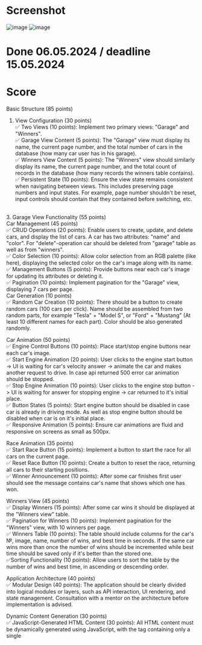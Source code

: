 # Screenshot
![image](https://github.com/tenshinoakumaa/Async-race--Epam-/assets/123018377/2b61b01f-0aea-4d69-882d-bdda0563f26f)
![image](https://github.com/tenshinoakumaa/Async-race--Epam-/assets/123018377/ce7e0c56-c0b9-429a-96ab-68cd51322e4b)



# Done 06.05.2024 / deadline 15.05.2024
# Score 

Basic Structure (85 points)<br/>
1. View Configuration (30 points) <br/> 
✅ Two Views (10 points): Implement two primary views: "Garage" and "Winners". <br/>
✅ Garage View Content (5 points): The "Garage" view must display its name, the current page number, and the total number of cars in the database (how many car user has in his garage). <br/>
✅ Winners View Content (5 points): The "Winners" view should similarly display its name, the current page number, and the total count of records in the database (how many records the winners table contains). <br/>
✅ Persistent State (10 points): Ensure the view state remains consistent when navigating between views. This includes preserving page numbers and input states. For example, page number shouldn't be reset, input controls should contain that they contained before switching, etc.
<br/>
3. Garage View Functionality (55 points)<br/>
Car Management (45 points)<br/>
 ✅ CRUD Operations (20 points): Enable users to create, update, and delete cars, and display the list of cars. A car has two attributes: "name" and "color". For "delete"-operation car should be deleted from "garage" table as well as from "winners".<br/>
 ✅ Color Selection (10 points): Allow color selection from an RGB palette (like here), displaying the selected color on the car's image along with its name.<br/>
 ✅ Management Buttons (5 points): Provide buttons near each car's image for updating its attributes or deleting it.<br/>
 ✅ Pagination (10 points): Implement pagination for the "Garage" view, displaying 7 cars per page.<br/>
Car Generation (10 points)<br/>
 ✅ Random Car Creation (10 points): There should be a button to create random cars (100 cars per click). Name should be assembled from two random parts, for example "Tesla" + "Model S", or "Ford" + "Mustang" (At least 10 different names for each part). Color should be also generated randomly.<br/>


Car Animation (50 points)<br/>
 ✅ Engine Control Buttons (10 points): Place start/stop engine buttons near each car's image.<br/>
 ✅ Start Engine Animation (20 points): User clicks to the engine start button -> UI is waiting for car's velocity answer -> animate the car and makes another request to drive. In case api returned 500 error car animation should be stopped.<br/>
 ✅ Stop Engine Animation (10 points): User clicks to the engine stop button -> UI is waiting for answer for stopping engine -> car returned to it's initial place.<br/>
 ✅ Button States (5 points): Start engine button should be disabled in case car is already in driving mode. As well as stop engine button should be disabled when car is on it's initial place.<br/>
 ✅ Responsive Animation (5 points): Ensure car animations are fluid and responsive on screens as small as 500px.<br/>



 Race Animation (35 points)<br/>
 ✅ Start Race Button (15 points): Implement a button to start the race for all cars on the current page.<br/>
 ✅ Reset Race Button (10 points): Create a button to reset the race, returning all cars to their starting positions.<br/>
 ✅ Winner Announcement (10 points): After some car finishes first user should see the message contains car's name that shows which one has won.<br/>


 Winners View (45 points)<br/>
 ✅ Display Winners (15 points): After some car wins it should be displayed at the "Winners view" table.<br/>
 ✅ Pagination for Winners (10 points): Implement pagination for the "Winners" view, with 10 winners per page.<br/>
 ✅ Winners Table (10 points): The table should include columns for the car's №, image, name, number of wins, and best time in seconds. If the same car wins more than once the number of wins should be incremented while best time should be saved only if it's better than the stored one.<br/>
 ✅Sorting Functionality (10 points): Allow users to sort the table by the number of wins and best time, in ascending or descending order.<br/>


 Application Architecture (40 points)<br/>
 ✅ Modular Design (40 points): The application should be clearly divided into logical modules or layers, such as API interaction, UI rendering, and state management. Consultation with a mentor on the architecture before implementation is advised.<br/>

Dynamic Content Generation (30 points)<br/>
 ✅ JavaScript-Generated HTML Content (30 points): All HTML content must be dynamically generated using JavaScript, with the <body> tag containing only a single <script> tag.<br/>

Single Page Application (25 points)<br/>
 ✅ SPA Implementation (25 points): The application must be a Single Page Application (SPA) using either React v18+ or Angular v17+. All content must be generated using TypeScript with strict and noImplicitAny settings enabled in tsconfig.json, ensuring seamless user experience without page reloads during navigation.<br/>

 ✅ Use of Webpack or Similar (20 points): Implement Webpack or another bundling tool to compile the project into a minimal set of files, ideally one HTML file, one JS file, and one CSS file. Ensure that the configuration enforces TypeScript strict type checking.<br/>

 Code Quality and Standards (15 points)<br/>
 ✅ Eslint with Airbnb Style Guide (15 points): Code must adhere to the Airbnb ESLint configuration to maintain code quality, as outlined in the Airbnb style guide. Specific rules may be adjusted only with mentor approval, and there should be no ESLint errors or warnings.<br/>

 Code Organization and Efficiency (15 points)<br/>
 ✅ Function Modularization (10 points): Code should be organized into small, clearly named functions with specific purposes. Each function should not exceed 40 lines, reflecting strong typing and avoiding the use of magic numbers or strings.<br/>
 ✅ Code Duplication and Magic Numbers (5 points): Minimize code duplication and maintain readability by avoiding the use of magic numbers or strings throughout the codebase.<br/>


 Prettier and ESLint Configuration (10 points)<br/>
 ✅ Prettier Setup (5 points): Prettier is correctly set up with two scripts in package.json: format for auto-formatting and ci:format for checking issues.<br/>
 ✅ ESLint Configuration (5 points): ESLint is configured with the Airbnb style guide. A lint script in package.json runs ESLint checks. Configuration files should reflect strict TypeScript settings as per tsconfig.json.<br/>

 Overall Code Quality (35 points)<br/>
 ✅ (Up to 35 points) Discretionary points awarded by the reviewer based on overall code quality, readability<br/>
 
